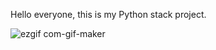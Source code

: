 Hello everyone, this is my Python stack project.

![ezgif com-gif-maker](https://user-images.githubusercontent.com/9408755/191889184-3a0636e0-6f8c-45bf-8525-39afb615757b.gif)
